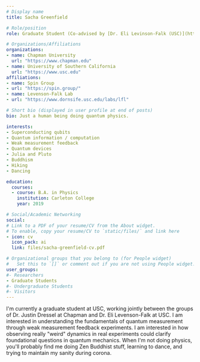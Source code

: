 ```yaml
---
# Display name
title: Sacha Greenfield

# Role/position
role: Graduate Student (Co-advised by [Dr. Eli Levinson-Falk (USC)](https://dornsife.usc.edu/cf/phys/faculty_display.cfm?person_ID=1080381))

# Organizations/Affiliations
organizations:
- name: Chapman University 
  url: "https://www.chapman.edu"
- name: University of Southern California 
  url: "https://www.usc.edu"
affiliations:
- name: Spin Group
- url: "https://spin.group/"
- name: Levenson-Falk Lab
- url: "https://www.dornsife.usc.edu/labs/lfl"

# Short bio (displayed in user profile at end of posts)
bio: Just a human being doing quantum physics.

interests:
- Superconducting qubits
- Quantum information / computation
- Weak measurement feedback
- Quantum devices
- Julia and Pluto
- Buddhism
- Hiking
- Dancing

education:
  courses:
  - course: B.A. in Physics
    institution: Carleton College
    year: 2019

# Social/Academic Networking
social:
# Link to a PDF of your resume/CV from the About widget.
# To enable, copy your resume/CV to `static/files/` and link here 
- icon: cv
  icon_pack: ai
  link: files/sacha-greenfield-cv.pdf

# Organizational groups that you belong to (for People widget)
#   Set this to `[]` or comment out if you are not using People widget.
user_groups:
#- Researchers
- Graduate Students
#- Undergraduate Students
#- Visitors
---
```


I'm currently a graduate student at USC, working jointly between the groups of Dr. Justin Dressel at Chapman and Dr. Eli Levenson-Falk at USC. I am interested in understanding the fundamentals of quantum measurement through weak measurement feedback experiments. I am interested in how observing really "weird" dynamics in real experiments could clarify foundational questions in quantum mechanics. When I'm not doing physics, you'll probably find me doing Zen Buddhist stuff, learning to dance, and trying to maintain my sanity during corona.
